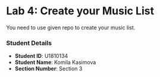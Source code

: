 # Lab 4: Create your Music List

You need to use given repo to create your music list.

### Student Details

- **Student ID**: U1810134
- **Student Name**: Komila Kasimova
- **Section Number**: Section 3
